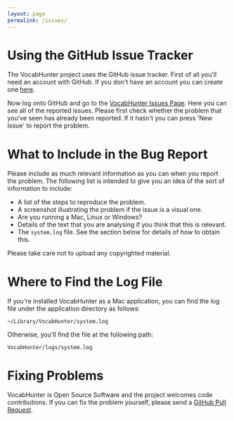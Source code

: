 ```yaml
---
layout: page
permalink: /issues/
---
```

# Using the GitHub Issue Tracker

The VocabHunter project uses the GitHub issue tracker.  First of all you'll need an account with GitHub.  If you don't have an account you can create one [here](https://github.com/join).

Now log onto GitHub and go to the [VocabHunter Issues Page](https://github.com/VocabHunter/VocabHunter/issues).  Here you can see all of the reported issues.  Please first check whether the problem that you've seen has already been reported.  If it hasn't you can press 'New Issue' to report the problem.

# What to Include in the Bug Report

Please include as much relevant information as you can when you report the problem.  The following list is intended to give you an idea of the sort of information to include:

* A list of the steps to reproduce the problem.
* A screenshot illustrating the problem if the issue is a visual one.
* Are you running a Mac, Linux or Windows?
* Details of the text that you are analysing if you think that this is relevant.
* The ``system.log`` file.  See the section below for details of how to obtain this.

Please take care not to upload any copyrighted material.

# Where to Find the Log File

If you're installed VocabHunter as a Mac application, you can find the log file under the application directory as follows:

``~/Library/VocabHunter/system.log``

Otherwise, you'll find the file at the following path:

``VocabHunter/logs/system.log``

# Fixing Problems

VocabHunter is Open Source Software and the project welcomes code contributions.  If you can fix the problem yourself, please send a [GitHub Pull Request](https://help.github.com/articles/using-pull-requests/).